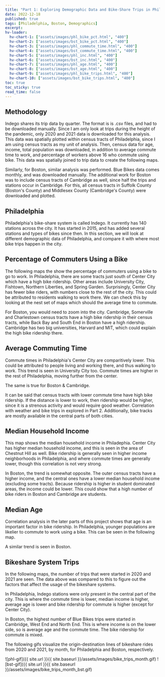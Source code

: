 ```yaml
---
title: "Part 1: Exploring Demographic Data and Bike-Share Trips in Philadelphia and Boston"
date: 2022-12-18
published: true
tags: [Philadelphia, Boston, Demographics]
excerpt: 
hv-loader:
  hv-chart-1: ["assets/images/phl_bike_pct.html", "400"]
  hv-chart-2: ["assets/images/bst_bike_pct.html", "400"]
  hv-chart-3: ["assets/images/phl_commute_time.html", "400"]
  hv-chart-4: ["assets/images/bst_commute_time.html", "400"]
  hv-chart-5: ["assets/images/phl_inc.html", "400"]
  hv-chart-6: ["assets/images/bst_inc.html", "400"]
  hv-chart-7: ["assets/images/phl_age.html", "400"]
  hv-chart-8: ["assets/images/bst_age.html", "400"]
  hv-chart-9: ["assets/images/phl_bike_trips.html", "400"]
  hv-chart-10: ["assets/images/bst_bike_trips.html", "400"]
toc: true
toc_sticky: true
read_time: false
---
```



## Methodology

Indego shares its trip data by quarter. The format is is .csv files, and had to be downloaded manually. Since I am only look at trips during the height of the pandemic, only 2020 and 2021 data is downloaded for this analysis. This data was spatially plotted within census tracts of Philadelphia, since I am using census tracts as my unit of analysis. Then, census data for age, income, total population was downloaded, in addition to average commute time to work, and percentage of workers above 16 who commute using bike. This data was spatially joined to trip data to create the following maps.

Similarly, for Boston, similar analysis was performed. Blue Bikes data comes monthly, and was downloaded manually. The additional work for Boston was to include census tracts of Cambridge as well, since half the trips and stations occur in Cambridge. For this, all census tracts in Suffolk County (Boston's County) and Middlesex County (Cambridge's County) were downloaded and plotted.

## Philadelphia

Philadelphia's bike-share system is called Indego. It currently has 140 stations across the city. It has started in 2015, and has added several stations and types of bikes since then. In this section, we will look at different demographic data of Philadelphia, and compare it with where most bike trips happen in the city.

## Percentage of Commuters Using a Bike

<div id="hv-chart-1"></div>

The following maps the show the percentage of commuters using a bike to go to work. In Philadelphia, there are some tracts just south of Center City which have a high bike ridership. Other areas include University City, Fishtown, Northern Liberties, and Spring Garden. Surprisingly, Center City has fewer bike riders, with numbers close to the rest of the city. This could be attributed to residents walking to work there. We can check this by looking at the nest set of maps which should the average time to commute.

<div id="hv-chart-2"></div>

For Boston, you would need to zoom into the city. Cambridge, Somerville and Charlestown census tracts have a high bike ridership in their census tracts, while Back Bay and South End in Boston have a high ridership. Cambridge has two big universities, Harvard and MIT, which could explain the high bike ridership there.

## Average Commuting Time

Commute times in Philadelphia's Center City are comparitively lower. This could be attributed to people living and working there, and thus walking to work. This trend is seen in University City too. Commute times are higher in the rest of Philadelphia, moving further from the center.

<div id="hv-chart-3"></div>

The same is true for Boston & Cambridge.

<div id="hv-chart-4"></div>

It can be said that census tracts with lower commute time have high bike ridership. If the distance is lower to work, then ridership would be higher, since it is a strenous activity and would require good weather. Correlation with weather and bike trips in explored in Part 2. Additionally, bike tracks are mostly available in the central parts of both cities. 

## Median Household Income

This map shows the median household income in Philadephia. Center City has higher median household income, and this is seen in the area of Chestnut Hill as well. Bike ridership is generally seen in higher income neighborhoods in Philadelphia, and where commute times are generally lower, though this correlation is not very strong.

<div id="hv-chart-5"></div>

In Boston, the trend is somewhat opposite. The outer census tracts have a higher income, and the central ones have a lower median household income (excluding some tracts). Because ridership is higher in student dominated areas, the income could be lower. This could show that a high number of bike riders in Boston and Cambridge are students.

<div id="hv-chart-6"></div>

## Median Age

Correlation analysis in the later parts of this project shows that age is an important factor in bike ridership. In Philadelphia, younger populations are likelier to commute to work using a bike. This can be seen in the following map.

<div id="hv-chart-7"></div>

A similar trend is seen in Boston.

<div id="hv-chart-8"></div>

## Bikeshare System Trips

In the following maps, the number of trips that were started in 2020 and 2021 are seen. The data above was compared to this to figure out the factors that affect the usage of the bikeshare systems.

In Philadelphia, Indego stations were only present in the central part of the city. This is where the commute time is lower, median income is higher, average age is lower and bike ridership for commute is higher (except for Center City).

<div id="hv-chart-9"></div>

In Boston, the highest number of Blue Bikes trips were started in Cambridge, West End and North End. This is where income is on the lower side, so is average age and the commute time. The bike ridership for commute is mixed.

The following gifs visualize the origin-destination lines of bikeshare rides from 2020 and 2021, by month, for Philadelphia and Boston, respectively.

![phl-gif]({{ site.url }}{{ site.baseurl }}/assets/images/bike_trips_month.gif)
![bst-gif]({{ site.url }}{{ site.baseurl }}/assets/images/bike_trips_month_bst.gif)














